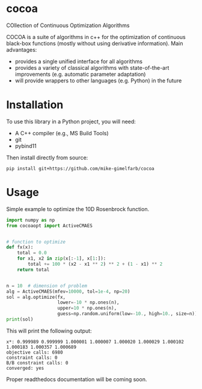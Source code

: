 # cocoa
COllection of Continuous Optimization Algorithms

COCOA is a suite of algorithms in c++ for the optimization of continuous black-box functions (mostly without using derivative information). Main advantages:
- provides a single unified interface for all algorithms
- provides a variety of classical algorithms with state-of-the-art improvements (e.g. automatic parameter adaptation)
- will provide wrappers to other languages (e.g. Python) in the future

# Installation

To use this library in a Python project, you will need:
* A C++ compiler (e.g., MS Build Tools)
* git
* pybind11

Then install directly from source:

```
pip install git+https://github.com/mike-gimelfarb/cocoa
```

# Usage
Simple example to optimize the 10D Rosenbrock function.

```python
import numpy as np
from cocoaopt import ActiveCMAES


# function to optimize
def fx(x):
    total = 0.0
    for x1, x2 in zip(x[:-1], x[1:]):
        total += 100 * (x2 - x1 ** 2) ** 2 + (1 - x1) ** 2
    return total


n = 10  # dimension of problem
alg = ActiveCMAES(mfev=10000, tol=1e-4, np=20)
sol = alg.optimize(fx,
                   lower=-10 * np.ones(n),
                   upper=10 * np.ones(n),
                   guess=np.random.uniform(low=-10., high=10., size=n))
print(sol)
```

This will print the following output:

```
x*: 0.999989 0.999999 1.000001 1.000007 1.000020 1.000029 1.000102 1.000183 1.000357 1.000689 
objective calls: 6980
constraint calls: 0
B/B constraint calls: 0
converged: yes
```

Proper readthedocs documentation will be coming soon.
